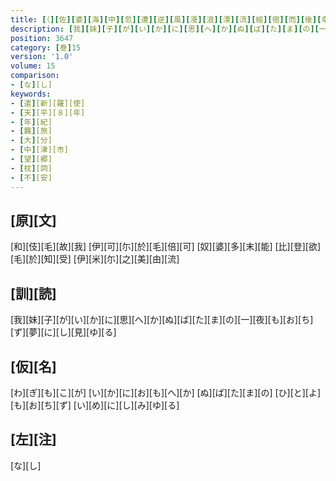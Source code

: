 ```yaml
---
title: [（][佐][婆][海][中][忽][遭][逆][風][漲][浪][漂][流][經][宿][而][後][幸][得][順][風][到][著][豊][前][國][下][毛][郡][分][間][浦] [於][是][追][怛][艱][難][悽][惆][作][八][首][）]
description: [我][妹][子][が][い][か][に][思][へ][か][ぬ][ば][た][ま][の][一][夜][も][お][ち][ず][夢][に][し][見][ゆ][る]
position: 3647
category: [巻]15
version: '1.0'
volume: 15
comparison:
- [な][し]
keywords:
- [遣][新][羅][使]
- [天][平][８][年]
- [年][紀]
- [羈][旅]
- [大][分]
- [中][津][市]
- [望][郷]
- [枕][詞]
- [不][安]
---
```


## [原][文]

[和][伎][毛][故][我] [伊][可][尓][於][毛][倍][可] [奴][婆][多][末][能] [比][登][欲][毛][於][知][受] [伊][米][尓][之][美][由][流]

## [訓][読]

[我][妹][子][が][い][か][に][思][へ][か][ぬ][ば][た][ま][の][一][夜][も][お][ち][ず][夢][に][し][見][ゆ][る]

## [仮][名]

[わ][ぎ][も][こ][が] [い][か][に][お][も][へ][か] [ぬ][ば][た][ま][の] [ひ][と][よ][も][お][ち][ず] [い][め][に][し][み][ゆ][る]

## [左][注]

[な][し]
